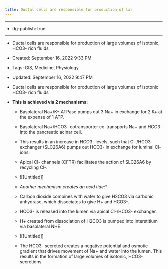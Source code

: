 ```yaml
---
title: Ductal cells are responsible for production of lar
---
```


- --

- dg-publish: true

- --

- Ductal cells are responsible for production of large volumes of isotonic, HCO3- rich fluids

- Created: September 16, 2022 9:33 PM

- Tags: GIS, Medicine, Physiology

- Updated: September 16, 2022 9:47 PM

- Ductal cells are responsible for production of large volumes of isotonic HCO3- rich fluids

- **This is achieved via 2 mechanisms:**
	 - Basolateral Na+/K+ ATPase pumps out 3 Na+ in exchange for 2 K+ at the expense of 1 ATP.

	 - Basolateral Na+/HCO3- cotransporter co-transports Na+ and HCO3- into the pancreatic acinar cell.

	 - This results in an increase in HCO3- levels, such that Cl-/HCO3- exchanger (SLC26A6) pumps out HCO3- in exchange for luminal Cl- ions.

	 - Apical Cl- channels (CFTR) facilitates the action of SLC26A6 by recycling Cl-.

	 - ![[Untitled]]

	 - *Another mechanism creates an acid tide:**

	 - Carbon dioxide combines with water to give H2CO3 via carbonic anhydrase, which dissociates to give H+ and HCO3-.

	 - HCO3- is released into the lumen via apical Cl-/HCO3- exchanger.

	 - H+ created from dissociation of H2CO3 is pumped into interstitium via basolateral NHE.

	 - ![[Untitled]]

	 - The HCO3- secreted creates a negative potential and osmotic gradient that drives movement of Na+ and water into the lumen. This results in the formation of large volumes of isotonic, HCO3- secretions.
